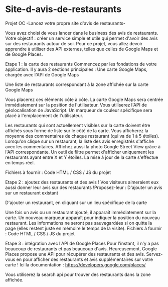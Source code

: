 # Site-d-avis-de-restaurants
Projet OC -Lancez votre propre site d'avis de restaurants-

Vous avez choisi de vous lancer dans le business des avis de restaurants. Votre objectif : créer un service simple et utile qui permet d'avoir des avis sur des restaurants autour de soi.
Pour ce projet, vous allez devoir apprendre à utiliser des API externes, telles que celles de Google Maps et de Google Places.

Etape 1 : la carte des restaurants
Commencez par les fondations de votre application. Il y aura 2 sections principales :
Une carte Google Maps, chargée avec l'API de Google Maps

Une liste de restaurants correspondant à la zone affichée sur la carte Google Maps

Vous placerez ces éléments côte à côte.
La carte Google Maps sera centrée immédiatement sur la position de l'utilisateur. Vous utiliserez l'API de géolocalisation de JavaScript. Un marqueur de couleur spécifique sera placé à l'emplacement de l'utilisateur.

Les restaurants qui sont actuellement visibles sur la carte doivent être affichés sous forme de liste sur le côté de la carte. Vous afficherez la moyenne des commentaires de chaque restaurant (qui va de 1 à 5 étoiles).
Lorsqu'on clique sur un restaurant, la liste des avis enregistrés s'affiche avec les commentaires. Affichez aussi la photo Google Street View grâce à l'API correspondante.
Un outil de filtre permet d'afficher uniquement les restaurants ayant entre X et Y étoiles. La mise à jour de la carte s'effectue en temps réel.

Fichiers à fournir :
Code HTML / CSS / JS du projet

Etape 2 : ajoutez des restaurants et des avis !
Vos visiteurs aimeraient eux aussi donner leur avis sur des restaurants !Proposez-leur :
D'ajouter un avis sur un restaurant existant

D'ajouter un restaurant, en cliquant sur un lieu spécifique de la carte

Une fois un avis ou un restaurant ajouté, il apparaît immédiatement sur la carte. Un nouveau marqueur apparaît pour indiquer la position du nouveau restaurant.
Les informations ne seront pas sauvegardées si on quitte la page (elles restent juste en mémoire le temps de la visite).
Fichiers à fournir :
Code HTML / CSS / JS du projet

Etape 3 : intégration avec l'API de Google Places
Pour l'instant, il n'y a pas beaucoup de restaurants et pas beaucoup d'avis. Heureusement, Google Places propose une API pour récupérer des restaurants et des avis. Servez-vous en pour afficher des restaurants et avis supplémentaires sur votre carte ! Ici la documentation : https://developers.google.com/places/

Vous utiliserez la search api pour trouver des restaurants dans la zone affichée.
